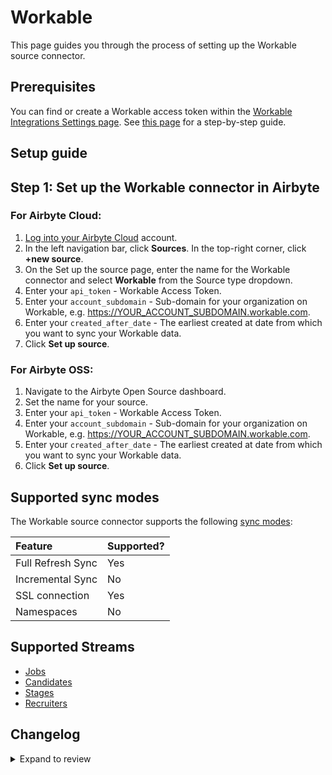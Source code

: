 # Workable

This page guides you through the process of setting up the Workable source connector.

## Prerequisites

You can find or create a Workable access token within the [Workable Integrations Settings page](https://test-432879.workable.com/backend/settings/integrations). See [this page](https://workable.readme.io/reference/generate-an-access-token#generate-an-api-access-token) for a step-by-step guide.

## Setup guide

## Step 1: Set up the Workable connector in Airbyte

### For Airbyte Cloud:

1. [Log into your Airbyte Cloud](https://cloud.airbyte.com/workspaces) account.
2. In the left navigation bar, click **Sources**. In the top-right corner, click **+new source**.
3. On the Set up the source page, enter the name for the Workable connector and select **Workable** from the Source type dropdown.
4. Enter your `api_token` - Workable Access Token.
5. Enter your `account_subdomain` - Sub-domain for your organization on Workable, e.g. https://YOUR_ACCOUNT_SUBDOMAIN.workable.com.
6. Enter your `created_after_date` - The earliest created at date from which you want to sync your Workable data.
7. Click **Set up source**.

### For Airbyte OSS:

1. Navigate to the Airbyte Open Source dashboard.
2. Set the name for your source.
3. Enter your `api_token` - Workable Access Token.
4. Enter your `account_subdomain` - Sub-domain for your organization on Workable, e.g. https://YOUR_ACCOUNT_SUBDOMAIN.workable.com.
5. Enter your `created_after_date` - The earliest created at date from which you want to sync your Workable data.
6. Click **Set up source**.

## Supported sync modes

The Workable source connector supports the following [sync modes](https://docs.airbyte.com/cloud/core-concepts#connection-sync-modes):

| Feature           | Supported? |
| :---------------- | :--------- |
| Full Refresh Sync | Yes        |
| Incremental Sync  | No         |
| SSL connection    | Yes        |
| Namespaces        | No         |

## Supported Streams

- [Jobs](https://workable.readme.io/reference/jobs)
- [Candidates](https://workable.readme.io/reference/job-candidates-index)
- [Stages](https://workable.readme.io/reference/stages)
- [Recruiters](https://workable.readme.io/reference/recruiters)

## Changelog
<details>
  <summary>Expand to review</summary>

| Version | Date       | Pull Request                                             | Subject              |
| :------ | :--------- | :------------------------------------------------------- | :------------------- |
| 0.1.0   | 2022-10-15 | [18033](https://github.com/airbytehq/airbyte/pull/18033) | New Source: Workable |

</details>